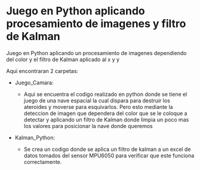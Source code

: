 # Juego en Python aplicando procesamiento de imagenes y filtro de Kalman
Juego en Python aplicando un procesamiento de imagenes dependiendo del color y el filtro de Kalman aplicado al x y y<br>

Aqui encontraran 2 carpetas:
- Juego_Camara:<br>
    - Aqui se encuentra el codigo realizado en python donde se tiene el juego de una nave espacial la cual dispara para destruir los ateroides y moverse para                   esquivarlos. Pero esto mediante la deteccion de imagen que dependera del color que se le coloque a detectar y aplicando un filtro de Kalman donde limpia un poco         mas los valores para posicionar la nave donde queremos<br>

- Kalman_Python:<br>
    - Se crea un codigo donde se aplica un filtro de kalman a un excel de datos tomados del sensor MPU6050 para verificar que este funciona correctamente.
